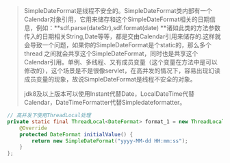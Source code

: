> SimpleDateFormat是线程不安全的。SimpleDateFormat类内部有一个Calendar对象引用，它用来储存和这个SimpleDateFormat相关的日期信息，例如：**sdf.parse(dateStr),sdf.format(date) **诸如此类的方法参数传入的日期相关String,Date等等，都是交由Calendar引用来储存的.这样就会导致一个问题，如果你的SimpleDateFormat是个static的，那么多个thread 之间就会共享这个SimpleDateFormat，同时也是共享这个Calendar引用。单例、多线程、又有成员变量（这个变量在方法中是可以修改的），这个场景是不是很像servlet，在高并发的情况下，容易出现幻读成员变量的现象，故说SimpleDateFormat是线程不安全的对象。
>
> jdk8及以上版本可以使用Instant代替Date，LocalDateTime代替Calendar，DateTimeFormatter代替Simpledateformatter。

```java
// 高并发下使用ThreadLocal处理
private static final ThreadLocal<DateFormat> format_1 = new ThreadLocal<DateFormat>(){
    @Override
    protected DateFormat initialValue() {
        return new SimpleDateFormat("yyyy-MM-dd HH:mm:ss");
    }
};
```

